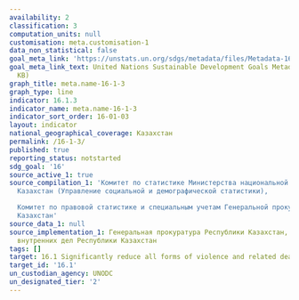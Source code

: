 ```yaml
---
availability: 2
classification: 3
computation_units: null
customisation: meta.customisation-1
data_non_statistical: false
goal_meta_link: 'https://unstats.un.org/sdgs/metadata/files/Metadata-16-01-03.pdf '
goal_meta_link_text: United Nations Sustainable Development Goals Metadata (PDF 217
  KB)
graph_title: meta.name-16-1-3
graph_type: line
indicator: 16.1.3
indicator_name: meta.name-16-1-3
indicator_sort_order: 16-01-03
layout: indicator
national_geographical_coverage: Казахстан
permalink: /16-1-3/
published: true
reporting_status: notstarted
sdg_goal: '16'
source_active_1: true
source_compilation_1: 'Комитет по статистике Министерства национальной экономики Республики
  Казахстан (Управление социальной и демографической статистики),

  Комитет по правовой статистике и специальным учетам Генеральной прокуратуры Республики
  Казахстан'
source_data_1: null
source_implementation_1: Генеральная прокуратура Республики Казахстан, Министерство
  внутренних дел Республики Казахстан
tags: []
target: 16.1 Significantly reduce all forms of violence and related death rates everywhere
target_id: '16.1'
un_custodian_agency: UNODC
un_designated_tier: '2'
---
```

